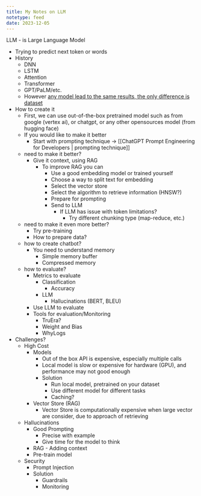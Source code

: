 ```yaml
---
title: My Notes on LLM
notetype: feed
date: 2023-12-05
---
```


LLM - is Large Language Model
- Trying to predict next token or words
- History
	- DNN
	- LSTM
	- Attention
	- Transformer
	- GPT/PaLM/etc.
	- However [any model lead to the same results, the only difference is dataset](https://nonint.com/2023/06/10/the-it-in-ai-models-is-the-dataset/)
- How to create it
	- First, we can use out-of-the-box pretrained model such as from google (vertex ai), or chatgpt, or any other opensources model (from hugging face)
	- If you would like to make it better
		- Start with prompting technique -> [[ChatGPT Prompt Engineering for Developers | prompting technique]]
	- need to make it better?
		- Give it context, using RAG
			- To improve RAG you can
				- Use a good embedding model or trained yourself
				- Choose a way to split text for embedding
				- Select the vector store
				- Select the algorithm to retrieve information (HNSW?)
				- Prepare for prompting
				- Send to LLM
					- If LLM has issue with token limitations?
						- Try different chunking type (map-reduce, etc.)
	- need to make it even more better?
		- Try pre-training
		- How to prepare data?
	- how to create chatbot?
		- You need to understand memory
			- Simple memory buffer
			- Compressed memory
	- how to evaluate?
		- Metrics to evaluate
			- Classification
				- Accuracy
			- LLM
				- Hallucinations (BERT, BLEU)
		- Use LLM to evaluate
		- Tools for evaluation/Monitoring
			- TruEra?
			- Weight and Bias
			- WhyLogs
- Challenges?
	- High Cost
		- Models
			- Out of the box API is expensive, especially multiple calls
			- Local model is slow or expensive for hardware (GPU), and performance may not good enough
			- Solution
				- Run local model, pretrained on your dataset
				- Use different model for different tasks
				- Caching?
		- Vector Store (RAG)
			- Vector Store is computationally expensive when large vector are consider, due to approach of retrieving
	- Hallucinations
		- Good Prompting
			- Precise with example
			- Give time for the model to think
		- RAG - Adding context
		- Pre-train model
	- Security
		- Prompt Injection
		- Solution
			- Guardrails
			- Monitoring